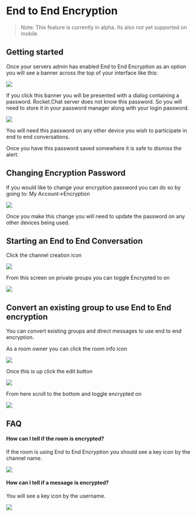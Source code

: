 # End to End Encryption

> Note: This feature is currently in alpha.  Its also not yet supported on mobile

## Getting started

Once your servers admin has enabled End to End Encryption as an option you will see a banner across the top of your interface like this:

![ ](e2e-banner.png)

If you click this banner you will be presented with a dialog containing a password. Rocket.Chat server does not know this password. So you will need to store it in your password manager along with your login password.

![ ](e2e-alert.png)

You will need this password on any other device you wish to participate in end to end conversations.

Once you have this password saved somewhere it is safe to dismiss the alert.

## Changing Encryption Password

If you would like to change your encryption password you can do so by going to: My Account->Encryption

![ ](e2e-changepassword.png)

Once you make this change you will need to update the password on any other devices being used.

## Starting an End to End Conversation

Click the channel creation icon

![ ](e2e-createchannelbutton.png)

From this screen on private groups you can toggle Encrypted to on

![ ](e2e-createchannelscreen.png)

## Convert an existing group to use End to End encryption

You can convert existing groups and direct messages to use end to end encryption.

As a room owner you can click the room info icon

![ ](e2e-roominfo.png)

Once this is up click the edit button

![ ](e2e-editroombutton.png)

From here scroll to the bottom and toggle encrypted on

![ ](e2e-toggle-encrypted.png)

## FAQ

#### How can I tell if the room is encrypted?
If the room is using End to End Encryption you should see a key icon by the channel name.

![ ](e2e-keybychannel.png)

#### How can I tell if a message is encrypted?
You will see a key icon by the username.

![ ](e2e-keybymessage.png)

